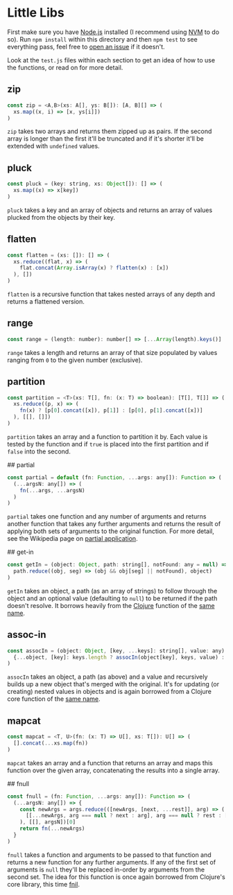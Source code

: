 # Little Libs

First make sure you have [Node.js](https://nodejs.org) installed (I recommend using [NVM](http://nvm.sh) to do so). Run `npm install` within this directory and then `npm test` to see everything pass, feel free to [open an issue](https://github.com/artcommacode/littlelibs/issues) if it doesn't.

Look at the `test.js` files within each section to get an idea of how to use the functions, or read on for more detail.

## zip

```js
const zip = <A,B>(xs: A[], ys: B[]): [A, B][] => (
  xs.map((x, i) => [x, ys[i]])
)
```

`zip` takes two arrays and returns them zipped up as pairs. If the second array is longer than the first it'll be truncated and if it's shorter it'll be extended with `undefined` values.

## pluck

```js
const pluck = (key: string, xs: Object[]): [] => (
  xs.map((x) => x[key])
)
```

`pluck` takes a key and an array of objects and returns an array of values plucked from the objects by their key.

## flatten

```js
const flatten = (xs: []): [] => (
  xs.reduce((flat, x) => (
    flat.concat(Array.isArray(x) ? flatten(x) : [x])
  ), [])
)
```

`flatten` is a recursive function that takes nested arrays of any depth and returns a flattened version.

## range

```js
const range = (length: number): number[] => [...Array(length).keys()]
```

`range` takes a length and returns an array of that size populated by values ranging from `0` to the given number (exclusive).

## partition

```js
const partition = <T>(xs: T[], fn: (x: T) => boolean): [T[], T[]] => (
  xs.reduce((p, x) => (
    fn(x) ? [p[0].concat([x]), p[1]] : [p[0], p[1].concat([x])]
  ), [[], []])
)
```

`partition` takes an array and a function to partition it by. Each value is tested by the function and if `true` is placed into the first partition and if `false` into the second.

## partial

```js
const partial = default (fn: Function, ...args: any[]): Function => (
  (...argsN: any[]) => (
    fn(...args, ...argsN)
  )
)
```

`partial` takes one function and any number of arguments and returns another function that takes any further arguments and returns the result of applying both sets of arguments to the original function. For more detail, see the Wikipedia page on [partial application](https://en.wikipedia.org/wiki/Partial_application).

## get-in

```js
const getIn = (object: Object, path: string[], notFound: any = null) => (
  path.reduce((obj, seg) => (obj && obj[seg] || notFound), object)
)
```

`getIn` takes an object, a path (as an array of strings) to follow through the object and an optional value (defaulting to `null`) to be returned if the path doesn't resolve. It borrows heavily from the [Clojure](https://clojure.org/) function of the [same name](http://clojuredocs.org/clojure.core/get-in).


## assoc-in

```js
const assocIn = (object: Object, [key, ...keys]: string[], value: any): Object => (
  {...object, [key]: keys.length ? assocIn(object[key], keys, value) : value}
)
```

`assocIn` takes an object, a path (as above) and a value and recursively builds up a new object that's merged with the original. It's for updating (or creating) nested values in objects and is again borrowed from a Clojure core function of the [same name](http://clojuredocs.org/clojure.core/get-in).

## mapcat

```js
const mapcat = <T, U>(fn: (x: T) => U[], xs: T[]): U[] => (
  [].concat(...xs.map(fn))
)
```

`mapcat` takes an array and a function that returns an array and maps this function over the given array, concatenating the results into a single array.

## fnull

```js
const fnull = (fn: Function, ...args: any[]): Function => (
  (...argsN: any[]) => {
    const newArgs = args.reduce(([newArgs, [next, ...rest]], arg) => (
      [[...newArgs, arg === null ? next : arg], arg === null ? rest : [next, ...rest]]
    ), [[], argsN])[0]
    return fn(...newArgs)
  }
)
```

`fnull` takes a function and arguments to be passed to that function and returns a new function for any further arguments. If any of the first set of arguments is `null` they'll be replaced in-order by arguments from the second set. The idea for this function is once again borrowed from Clojure's core library, this time [fnil](http://clojuredocs.org/clojure.core/fnil).
